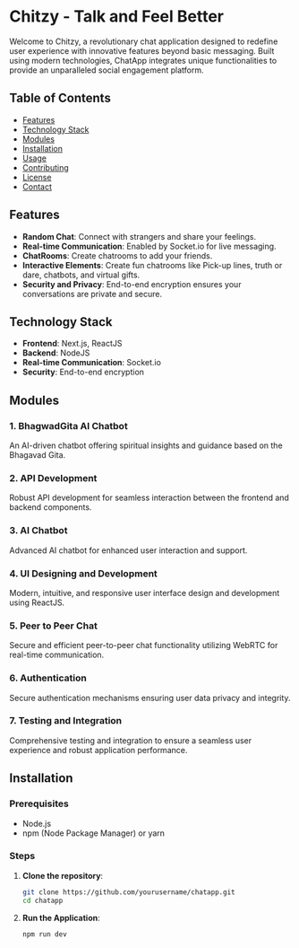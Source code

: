 # Chitzy - Talk and Feel Better

Welcome to Chitzy, a revolutionary chat application designed to redefine user experience with innovative features beyond basic messaging. Built using modern technologies, ChatApp integrates unique functionalities to provide an unparalleled social engagement platform.

## Table of Contents
- [Features](#features)
- [Technology Stack](#technology-stack)
- [Modules](#modules)
- [Installation](#installation)
- [Usage](#usage)
- [Contributing](#contributing)
- [License](#license)
- [Contact](#contact)

## Features
- **Random Chat**: Connect with strangers and share your feelings.
- **Real-time Communication**: Enabled by Socket.io for live messaging.
- **ChatRooms**: Create chatrooms to add your friends.
- **Interactive Elements**: Create fun chatrooms like Pick-up lines, truth or dare, chatbots, and virtual gifts.
- **Security and Privacy**: End-to-end encryption ensures your conversations are private and secure.

## Technology Stack
- **Frontend**: Next.js, ReactJS
- **Backend**: NodeJS
- **Real-time Communication**: Socket.io
- **Security**: End-to-end encryption

## Modules

### 1. BhagwadGita AI Chatbot
An AI-driven chatbot offering spiritual insights and guidance based on the Bhagavad Gita.

### 2. API Development
Robust API development for seamless interaction between the frontend and backend components.

### 3. AI Chatbot
Advanced AI chatbot for enhanced user interaction and support.

### 4. UI Designing and Development
Modern, intuitive, and responsive user interface design and development using ReactJS.

### 5. Peer to Peer Chat
Secure and efficient peer-to-peer chat functionality utilizing WebRTC for real-time communication.

### 6. Authentication
Secure authentication mechanisms ensuring user data privacy and integrity.

### 7. Testing and Integration
Comprehensive testing and integration to ensure a seamless user experience and robust application performance.

## Installation

### Prerequisites
- Node.js
- npm (Node Package Manager) or yarn

### Steps
1. **Clone the repository**:
   ```bash
   git clone https://github.com/yourusername/chatapp.git
   cd chatapp
2. **Run the Application**:
   ```bash
   npm run dev
